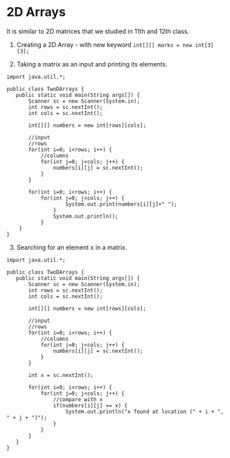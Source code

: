 # 2D Arrays

It is similar to 2D matrices that we studied in 11th and 12th class.<br>

1. Creating a 2D Array - with new keyword
   `int[][] marks = new int[3][3];`<br>

2. Taking a matrix as an input and printing its elements.

```
import java.util.*;

public class TwoDArrays {
   public static void main(String args[]) {
       Scanner sc = new Scanner(System.in);
       int rows = sc.nextInt();
       int cols = sc.nextInt();

       int[][] numbers = new int[rows][cols];

       //input
       //rows
       for(int i=0; i<rows; i++) {
           //columns
           for(int j=0; j<cols; j++) {
               numbers[i][j] = sc.nextInt();
           }
       }

       for(int i=0; i<rows; i++) {
           for(int j=0; j<cols; j++) {
                   System.out.print(numbers[i][j]+" ");
               }
               System.out.println();
           }
    }
}
```
3. Searching for an element x in a matrix.
```
import java.util.*;

public class TwoDArrays {
   public static void main(String args[]) {
       Scanner sc = new Scanner(System.in);
       int rows = sc.nextInt();
       int cols = sc.nextInt();

       int[][] numbers = new int[rows][cols];

       //input
       //rows
       for(int i=0; i<rows; i++) {
           //columns
           for(int j=0; j<cols; j++) {
               numbers[i][j] = sc.nextInt();
           }
       }

       int x = sc.nextInt();

       for(int i=0; i<rows; i++) {
           for(int j=0; j<cols; j++) {
               //compare with x
               if(numbers[i][j] == x) {
                   System.out.println("x found at location (" + i + ", " + j + ")");
               }
           }
       }
   }
}
```